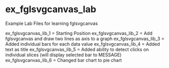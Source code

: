 # ex_fglsvgcanvas_lab
Example Lab Files for learning fglsvgcanvas

ex_fglsvgcanvas_lib_1 = Starting Position
ex_fglsvgcanvas_lib_2 = Add fglsvgcanvas and draw two lines as axis to a graph
ex_fglsvgcanvas_lib_3 = Added individual bars for each data value
ex_fglsvgcanvas_lib_4 = Added text as title
ex_fglsvgcanvas_lib_5 = Added ability to detect clicks on individual slices (will display selected bar to MESSAGE)
ex_fglsvgcanvas_lib_6 = Changed bar chart to pie chart
